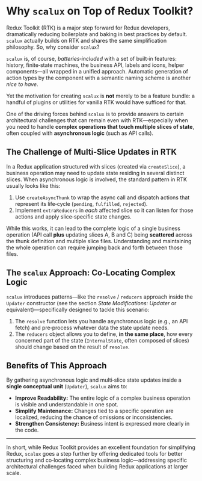 # Why `scalux` on Top of Redux Toolkit?

Redux Toolkit (RTK) is a major step forward for Redux developers, dramatically reducing boilerplate and baking in best practices by default. `scalux` actually builds on RTK and shares the same simplification philosophy. So, why consider `scalux`?

`scalux` is, of course, _batteries‑included_ with a set of built‑in features: history, finite‑state machines, the business API, labels and icons, helper components—all wrapped in a unified approach. Automatic generation of action types by the component with a semantic naming scheme is another _nice to have_.

Yet the motivation for creating `scalux` is **not** merely to be a feature bundle: a handful of plugins or utilities for vanilla RTK would have sufficed for that.

One of the driving forces behind `scalux` is to provide answers to certain architectural challenges that can remain even with RTK—especially when you need to handle **complex operations that touch multiple slices of state**, often coupled with **asynchronous logic** (such as API calls).

## The Challenge of Multi‑Slice Updates in RTK

In a Redux application structured with slices (created via `createSlice`), a business operation may need to update state residing in several distinct slices. When asynchronous logic is involved, the standard pattern in RTK usually looks like this:

1. Use `createAsyncThunk` to wrap the async call and dispatch actions that represent its life‑cycle (`pending`, `fulfilled`, `rejected`).
2. Implement `extraReducers` in _each_ affected slice so it can listen for those actions and apply slice‑specific state changes.

While this works, it can lead to the complete logic of a single business operation (API call **plus** updating slices A, B and C) being **scattered** across the thunk definition and multiple slice files. Understanding and maintaining the whole operation can require jumping back and forth between those files.

## The `scalux` Approach: Co‑Locating Complex Logic

`scalux` introduces patterns—like the `resolve` / `reducers` approach inside the `Updater` constructor (see the section _State Modifications: Updater_ or equivalent)—specifically designed to tackle this scenario:

1. The `resolve` function lets you handle asynchronous logic (e.g., an API fetch) and pre‑process whatever data the state update needs.
2. The `reducers` object allows you to define, **in the same place**, how every concerned part of the state (`InternalState`, often composed of slices) should change based on the result of `resolve`.

## Benefits of This Approach

By gathering asynchronous logic and multi‑slice state updates inside a **single conceptual unit** (`Updater`), `scalux` aims to:

- **Improve Readability:** The entire logic of a complex business operation is visible and understandable in one spot.
- **Simplify Maintenance:** Changes tied to a specific operation are localized, reducing the chance of omissions or inconsistencies.
- **Strengthen Consistency:** Business intent is expressed more clearly in the code.

---

In short, while Redux Toolkit provides an excellent foundation for simplifying Redux, `scalux` goes a step further by offering dedicated tools for better structuring and co‑locating complex business logic—addressing specific architectural challenges faced when building Redux applications at larger scale.
